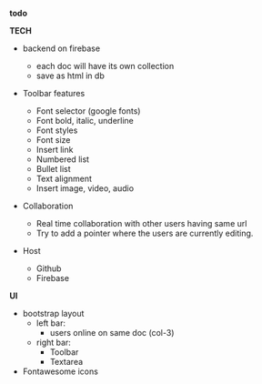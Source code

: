 **todo**

**TECH**
- backend on firebase
    - each doc will have its own collection
    - save as html in db
- Toolbar features
    - Font selector (google fonts)
    - Font bold, italic, underline
    - Font styles
    - Font size
    - Insert link
    - Numbered list
    - Bullet list
    - Text alignment
    - Insert image, video, audio


- Collaboration
    - Real time collaboration with other users having same url
    - Try to add a pointer where the users are currently editing.
- Host
    - Github
    - Firebase

**UI**
- bootstrap layout 
    - left bar:
        - users online on same doc (col-3)
    - right bar:
        - Toolbar
        - Textarea
- Fontawesome icons

